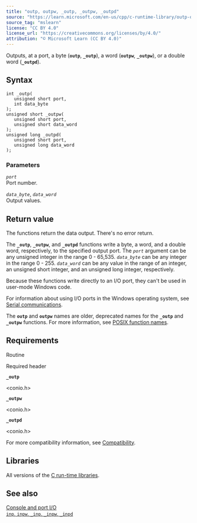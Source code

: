 ```yaml
---
title: "outp, outpw, _outp, _outpw, _outpd"
source: "https://learn.microsoft.com/en-us/cpp/c-runtime-library/outp-outpw-outpd?view=msvc-170"
source_tag: "mslearn"
license: "CC BY 4.0"
license_url: "https://creativecommons.org/licenses/by/4.0/"
attribution: "© Microsoft Learn (CC BY 4.0)"
---
```

Outputs, at a port, a byte (**`outp`**, **`_outp`**), a word (**`outpw`**, **`_outpw`**), or a double word (**`_outpd`**).

## Syntax

```
int _outp(
   unsigned short port,
   int data_byte
);
unsigned short _outpw(
   unsigned short port,
   unsigned short data_word
);
unsigned long _outpd(
   unsigned short port,
   unsigned long data_word
);
```

### Parameters

_`port`_  
Port number.

_`data_byte`_, _`data_word`_  
Output values.

## Return value

The functions return the data output. There's no error return.

The **`_outp`**, **`_outpw`**, and **`_outpd`** functions write a byte, a word, and a double word, respectively, to the specified output port. The _`port`_ argument can be any unsigned integer in the range 0 - 65,535. _`data_byte`_ can be any integer in the range 0 - 255. _`data_word`_ can be any value in the range of an integer, an unsigned short integer, and an unsigned long integer, respectively.

Because these functions write directly to an I/O port, they can't be used in user-mode Windows code.

For information about using I/O ports in the Windows operating system, see [Serial communications](https://learn.microsoft.com/en-us/previous-versions/ff802693\(v=msdn.10\)).

The **`outp`** and **`outpw`** names are older, deprecated names for the **`_outp`** and **`_outpw`** functions. For more information, see [POSIX function names](https://learn.microsoft.com/en-us/cpp/error-messages/compiler-warnings/compiler-warning-level-3-c4996?view=msvc-170#posix-function-names).

## Requirements

Routine

Required header

**`_outp`**

<conio.h>

**`_outpw`**

<conio.h>

**`_outpd`**

<conio.h>

For more compatibility information, see [Compatibility](https://learn.microsoft.com/en-us/cpp/c-runtime-library/compatibility?view=msvc-170).

## Libraries

All versions of the [C run-time libraries](https://learn.microsoft.com/en-us/cpp/c-runtime-library/crt-library-features?view=msvc-170).

## See also

[Console and port I/O](https://learn.microsoft.com/en-us/cpp/c-runtime-library/console-and-port-i-o?view=msvc-170)  
[`inp`, `inpw`, `_inp`, `_inpw`, `_inpd`](https://learn.microsoft.com/en-us/cpp/c-runtime-library/inp-inpw-inpd?view=msvc-170)